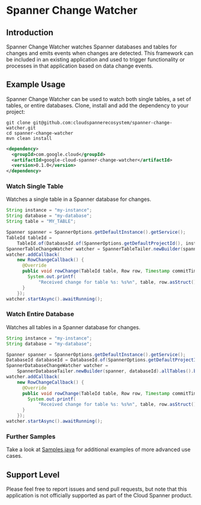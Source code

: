 # Spanner Change Watcher

## Introduction
Spanner Change Watcher watches Spanner databases and tables for changes and
emits events when changes are detected. This framework can be included in an
existing application and used to trigger functionality or processes in that
application based on data change events.

## Example Usage
Spanner Change Watcher can be used to watch both single tables, a set of tables,
or entire databases. Clone, install and add the dependency to your project:

```
git clone git@github.com:cloudspannerecosystem/spanner-change-watcher.git
cd spanner-change-watcher
mvn clean install
```

```xml
<dependency>
  <groupId>com.google.cloud</groupId>
  <artifactId>google-cloud-spanner-change-watcher</artifactId>
  <version>0.1.0</version>
</dependency>
```

### Watch Single Table
Watches a single table in a Spanner database for changes.

```java
String instance = "my-instance";
String database = "my-database";
String table = "MY_TABLE";

Spanner spanner = SpannerOptions.getDefaultInstance().getService();
TableId tableId =
    TableId.of(DatabaseId.of(SpannerOptions.getDefaultProjectId(), instance, database), table);
SpannerTableChangeWatcher watcher = SpannerTableTailer.newBuilder(spanner, tableId).build();
watcher.addCallback(
    new RowChangeCallback() {
      @Override
      public void rowChange(TableId table, Row row, Timestamp commitTimestamp) {
        System.out.printf(
            "Received change for table %s: %s%n", table, row.asStruct().toString());
      }
    });
watcher.startAsync().awaitRunning();
```

### Watch Entire Database
Watches all tables in a Spanner database for changes.

```java
String instance = "my-instance";
String database = "my-database";

Spanner spanner = SpannerOptions.getDefaultInstance().getService();
DatabaseId databaseId = DatabaseId.of(SpannerOptions.getDefaultProjectId(), instance, database);
SpannerDatabaseChangeWatcher watcher =
    SpannerDatabaseTailer.newBuilder(spanner, databaseId).allTables().build();
watcher.addCallback(
    new RowChangeCallback() {
      @Override
      public void rowChange(TableId table, Row row, Timestamp commitTimestamp) {
        System.out.printf(
            "Received change for table %s: %s%n", table, row.asStruct().toString());
      }
    });
watcher.startAsync().awaitRunning();
```

### Further Samples
Take a look at [Samples.java](../samples/spanner-change-watcher-samples/src/main/java/com/google/cloud/spanner/watcher/sample/Samples.java)
for additional examples of more advanced use cases.


## Support Level
Please feel free to report issues and send pull requests, but note that this
application is not officially supported as part of the Cloud Spanner product.
